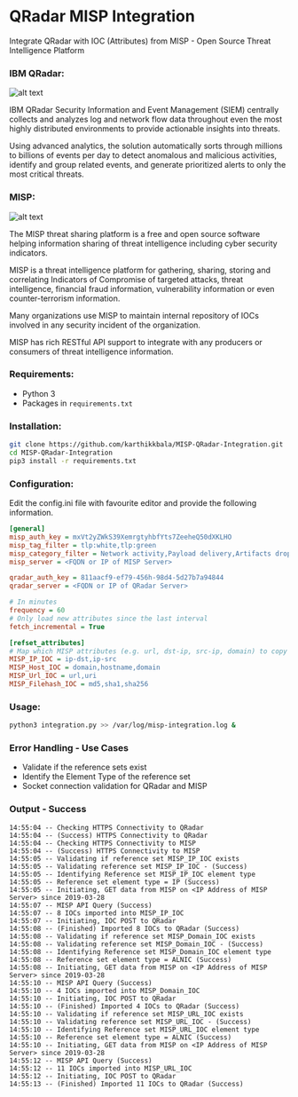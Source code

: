 # QRadar MISP Integration
Integrate QRadar with IOC (Attributes) from MISP - Open Source Threat Intelligence Platform

### IBM QRadar:
 
![alt text](https://www.threatconnect.com/wp-content/uploads/QRadar-logo-Website.png "IBM QRadar")

IBM QRadar Security Information and Event Management (SIEM) centrally collects and analyzes log and network flow data throughout even the most highly distributed environments to provide actionable insights into threats.

Using advanced analytics, the solution automatically sorts through millions to billions of events per day to detect anomalous and malicious activities, identify and group related events, and generate prioritized alerts to only the most critical threats.

### MISP:

![alt text](https://raw.githubusercontent.com/MISP/MISP/2.4/INSTALL/logos/misp-logo.png "MISP")

The MISP threat sharing platform is a free and open source software helping information sharing of threat intelligence including cyber security indicators.

MISP is a threat intelligence platform for gathering, sharing, storing and correlating Indicators of Compromise of targeted attacks, threat intelligence, financial fraud information, vulnerability information or even counter-terrorism information.

Many organizations use MISP to maintain internal repository of IOCs involved in any security incident of the organization.

MISP has rich RESTful API support to integrate with any producers or consumers of threat intelligence information.

### Requirements:

 - Python 3 
 - Packages in `requirements.txt`
 
### Installation:
```sh
git clone https://github.com/karthikkbala/MISP-QRadar-Integration.git
cd MISP-QRadar-Integration
pip3 install -r requirements.txt
```

### Configuration:

Edit the config.ini file with favourite editor and provide the following information.

```ini
[general]
misp_auth_key = mxVt2yZWkS39XemrgtyhbfYts7ZeeheQ50dXKLHO
misp_tag_filter = tlp:white,tlp:green
misp_category_filter = Network activity,Payload delivery,Artifacts dropped,Payload installation,Persistence mechanism
misp_server = <FQDN or IP of MISP Server>

qradar_auth_key = 811aacf9-ef79-456h-98d4-5d27b7a94844
qradar_server = <FQDN or IP of QRadar Server>

# In minutes
frequency = 60
# Only load new attributes since the last interval
fetch_incremental = True

[refset_attributes]
# Map which MISP attributes (e.g. url, dst-ip, src-ip, domain) to copy into which reference set
MISP_IP_IOC = ip-dst,ip-src
MISP_Host_IOC = domain,hostname,domain
MISP_Url_IOC = url,uri
MISP_Filehash_IOC = md5,sha1,sha256
```

### Usage:
```sh
python3 integration.py >> /var/log/misp-integration.log &
```

### Error Handling - Use Cases
 - Validate if the reference sets exist
 - Identify the Element Type of the reference set
 - Socket connection validation for QRadar and MISP

### Output - Success

```
14:55:04 -- Checking HTTPS Connectivity to QRadar
14:55:04 -- (Success) HTTPS Connectivity to QRadar
14:55:04 -- Checking HTTPS Connectivity to MISP
14:55:04 -- (Success) HTTPS Connectivity to MISP
14:55:05 -- Validating if reference set MISP_IP_IOC exists
14:55:05 -- Validating reference set MISP_IP_IOC - (Success)
14:55:05 -- Identifying Reference set MISP_IP_IOC element type
14:55:05 -- Reference set element type = IP (Success)
14:55:05 -- Initiating, GET data from MISP on <IP Address of MISP Server> since 2019-03-28
14:55:07 -- MISP API Query (Success)
14:55:07 -- 8 IOCs imported into MISP_IP_IOC
14:55:07 -- Initiating, IOC POST to QRadar
14:55:08 -- (Finished) Imported 8 IOCs to QRadar (Success)
14:55:08 -- Validating if reference set MISP_Domain_IOC exists
14:55:08 -- Validating reference set MISP_Domain_IOC - (Success)
14:55:08 -- Identifying Reference set MISP_Domain_IOC element type
14:55:08 -- Reference set element type = ALNIC (Success)
14:55:08 -- Initiating, GET data from MISP on <IP Address of MISP Server> since 2019-03-28
14:55:10 -- MISP API Query (Success)
14:55:10 -- 4 IOCs imported into MISP_Domain_IOC
14:55:10 -- Initiating, IOC POST to QRadar
14:55:10 -- (Finished) Imported 4 IOCs to QRadar (Success)
14:55:10 -- Validating if reference set MISP_URL_IOC exists
14:55:10 -- Validating reference set MISP_URL_IOC - (Success)
14:55:10 -- Identifying Reference set MISP_URL_IOC element type
14:55:10 -- Reference set element type = ALNIC (Success)
14:55:10 -- Initiating, GET data from MISP on <IP Address of MISP Server> since 2019-03-28
14:55:12 -- MISP API Query (Success)
14:55:12 -- 11 IOCs imported into MISP_URL_IOC
14:55:12 -- Initiating, IOC POST to QRadar
14:55:13 -- (Finished) Imported 11 IOCs to QRadar (Success)
```
